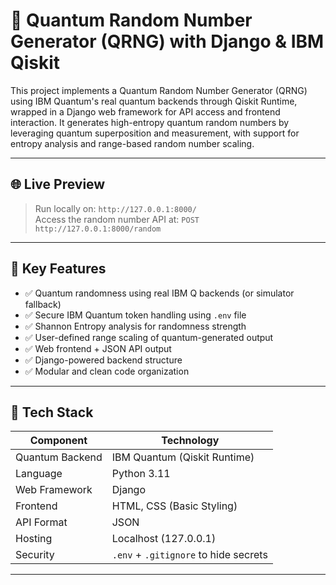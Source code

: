 # 🧪 Quantum Random Number Generator (QRNG) with Django & IBM Qiskit

This project implements a Quantum Random Number Generator (QRNG) using IBM Quantum's real quantum backends through Qiskit Runtime, wrapped in a Django web framework for API access and frontend interaction. It generates high-entropy quantum random numbers by leveraging quantum superposition and measurement, with support for entropy analysis and range-based random number scaling.

---

## 🌐 Live Preview

> Run locally on: `http://127.0.0.1:8000/`  
> Access the random number API at: `POST http://127.0.0.1:8000/random`

---

## 📌 Key Features

- ✅ Quantum randomness using real IBM Q backends (or simulator fallback)
- ✅ Secure IBM Quantum token handling using `.env` file
- ✅ Shannon Entropy analysis for randomness strength
- ✅ User-defined range scaling of quantum-generated output
- ✅ Web frontend + JSON API output
- ✅ Django-powered backend structure
- ✅ Modular and clean code organization

---

## 🧰 Tech Stack

| Component       | Technology                             |
|----------------|-----------------------------------------|
| Quantum Backend | IBM Quantum (Qiskit Runtime)            |
| Language        | Python 3.11                             |
| Web Framework   | Django                                  |
| Frontend        | HTML, CSS (Basic Styling)               |
| API Format      | JSON                                    |
| Hosting         | Localhost (127.0.0.1)                   |
| Security        | `.env` + `.gitignore` to hide secrets   |

---
